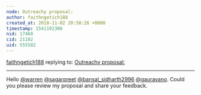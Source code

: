 ```yaml
---
node: Outreachy proposal: 
author: faithngetich188
created_at: 2018-11-02 20:58:26 +0000
timestamp: 1541192306
nid: 17468
cid: 21102
uid: 555582
---
```




[faithngetich188](../profile/faithngetich188) replying to: [Outreachy proposal: ](../notes/faithngetich188/11-02-2018/outreachy-proposal)

----
Hello [@warren](/profile/warren) [@sagarpreet](/profile/sagarpreet) [@bansal_sidharth2996](/profile/bansal_sidharth2996) [@gauravano](/profile/gauravano). Could you please review my proposal and share your feedback.
